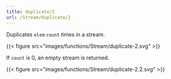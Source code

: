 ```yaml
---
title: duplicate/2
url: /Stream/duplicate/2
---
```


Duplicates `elem` `count` times in a stream.

{{< figure src="images/functions/Stream/duplicate-2.svg" >}}

If `count` is 0, an empty stream is returned.

{{< figure src="images/functions/Stream/duplicate-2.2.svg" >}}
